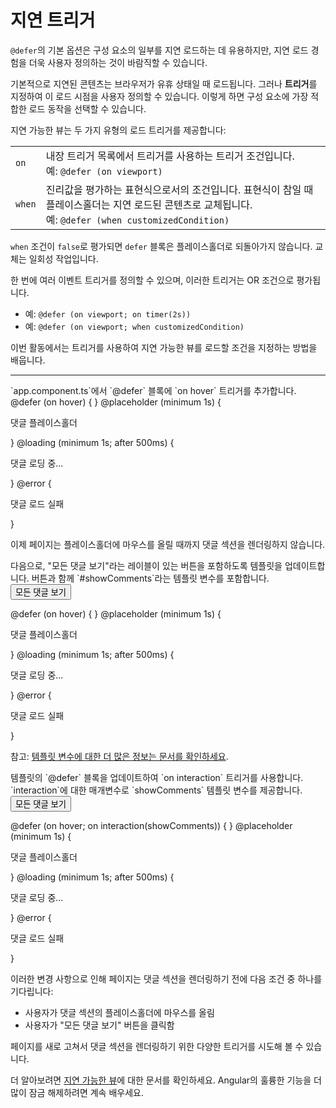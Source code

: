 # 지연 트리거

`@defer`의 기본 옵션은 구성 요소의 일부를 지연 로드하는 데 유용하지만, 지연 로드 경험을 더욱 사용자 정의하는 것이 바람직할 수 있습니다.

기본적으로 지연된 콘텐츠는 브라우저가 유휴 상태일 때 로드됩니다. 그러나 **트리거**를 지정하여 이 로드 시점을 사용자 정의할 수 있습니다. 이렇게 하면 구성 요소에 가장 적합한 로드 동작을 선택할 수 있습니다.

지연 가능한 뷰는 두 가지 유형의 로드 트리거를 제공합니다:

<div class="docs-table docs-scroll-track-transparent">
  <table>
    <tr>
      <td><code>on</code></td>
      <td>
        내장 트리거 목록에서 트리거를 사용하는 트리거 조건입니다.<br/>
        예: <code>@defer (on viewport)</code>
      </td>
    </tr>
    <tr>
      <td><code>when</code></td>
      <td>
        진리값을 평가하는 표현식으로서의 조건입니다. 표현식이 참일 때 플레이스홀더는 지연 로드된 콘텐츠로 교체됩니다.<br/>
        예: <code>@defer (when customizedCondition)</code>
      </td>
    </tr>
  </table>
</div>

`when` 조건이 `false`로 평가되면 `defer` 블록은 플레이스홀더로 되돌아가지 않습니다. 교체는 일회성 작업입니다.

한 번에 여러 이벤트 트리거를 정의할 수 있으며, 이러한 트리거는 OR 조건으로 평가됩니다.

* 예: `@defer (on viewport; on timer(2s))`
* 예: `@defer (on viewport; when customizedCondition)`

이번 활동에서는 트리거를 사용하여 지연 가능한 뷰를 로드할 조건을 지정하는 방법을 배웁니다.

<hr>

<docs-workflow>

<docs-step title="‘on hover’ 트리거 추가">
`app.component.ts`에서 `@defer` 블록에 `on hover` 트리거를 추가합니다.

<docs-code language="angular-html" hightlight="[1]">
@defer (on hover) {
  <article-comments />
} @placeholder (minimum 1s) {
  <p>댓글 플레이스홀더</p>
} @loading (minimum 1s; after 500ms) {
  <p>댓글 로딩 중...</p>
} @error {
  <p>댓글 로드 실패</p>
}
</docs-code>

이제 페이지는 플레이스홀더에 마우스를 올릴 때까지 댓글 섹션을 렌더링하지 않습니다.
</docs-step>

<docs-step title="‘모든 댓글 보기’ 버튼 추가">
다음으로, "모든 댓글 보기"라는 레이블이 있는 버튼을 포함하도록 템플릿을 업데이트합니다. 버튼과 함께 `#showComments`라는 템플릿 변수를 포함합니다.

<docs-code language="angular-html" hightlight="[1]">
<button type="button" #showComments>모든 댓글 보기</button>

@defer (on hover) {
  <article-comments />
} @placeholder (minimum 1s) {
  <p>댓글 플레이스홀더</p>
} @loading (minimum 1s; after 500ms) {
  <p>댓글 로딩 중...</p>
} @error {
  <p>댓글 로드 실패</p>
}
</docs-code>

참고: [템플릿 변수에 대한 더 많은 정보는 문서를 확인하세요](https://angular-kr-docs.web.app/guide/templates/reference-variables#).

</docs-step>

<docs-step title="‘on interaction’ 트리거 추가">
템플릿의 `@defer` 블록을 업데이트하여 `on interaction` 트리거를 사용합니다. `interaction`에 대한 매개변수로 `showComments` 템플릿 변수를 제공합니다.

<docs-code language="angular-html" hightlight="[3]">
<button type="button" #showComments>모든 댓글 보기</button>

@defer (on hover; on interaction(showComments)) {
  <article-comments />
} @placeholder (minimum 1s) {
  <p>댓글 플레이스홀더</p>
} @loading (minimum 1s; after 500ms) {
  <p>댓글 로딩 중...</p>
} @error {
  <p>댓글 로드 실패</p>
}
</docs-code>

이러한 변경 사항으로 인해 페이지는 댓글 섹션을 렌더링하기 전에 다음 조건 중 하나를 기다립니다:

* 사용자가 댓글 섹션의 플레이스홀더에 마우스를 올림
* 사용자가 "모든 댓글 보기" 버튼을 클릭함

페이지를 새로 고쳐서 댓글 섹션을 렌더링하기 위한 다양한 트리거를 시도해 볼 수 있습니다.
</docs-step>
</docs-workflow>

더 알아보려면 [지연 가능한 뷰](https://angular-kr-docs.web.app/guide/defer)에 대한 문서를 확인하세요.
Angular의 훌륭한 기능을 더 많이 잠금 해제하려면 계속 배우세요.
